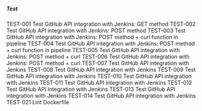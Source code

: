 ##### Test

TEST-001 Test GitHub API integration with Jenkins: GET method
TEST-002 Test GitHub API integration with Jenkins: POST method
TEST-003 Test GitHub API integration with Jenkins: POST method + curl function in pipeline
TEST-004 Test GitHub API integration with Jenkins: POST method + curl function in pipeline
TEST-005 Test GitHub API integration with Jenkins: POST method + curl
TEST-006 Test GitHub API integration with Jenkins: POST method + curl
TEST-007 Test GitHub API integration with Jenkins
TEST-008 Test GitHub API integration with Jenkins
TEST-009 Test GitHub API integration with Jenkins
TEST-010 Test GitHub API integration with Jenkins
TEST-011 Test GitHub API integration with Jenkins
TEST-012 Test GitHub API integration with Jenkins
TEST-013 Test GitHub API integration with Jenkins
TEST-014 Test GitHub API integration with Jenkins
TEST-021 Lint Dockerfile
